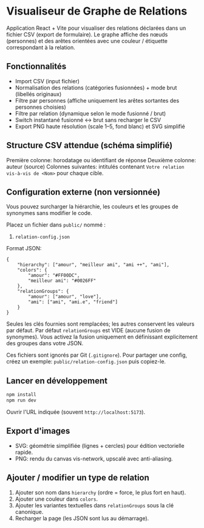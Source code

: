 # Visualiseur de Graphe de Relations

Application React + Vite pour visualiser des relations déclarées dans un fichier CSV (export de formulaire). Le graphe affiche des nœuds (personnes) et des arêtes orientées avec une couleur / étiquette correspondant à la relation.

## Fonctionnalités
* Import CSV (input fichier)
* Normalisation des relations (catégories fusionnées) + mode brut (libellés originaux)
* Filtre par personnes (affiche uniquement les arêtes sortantes des personnes choisies)
* Filtre par relation (dynamique selon le mode fusionné / brut)
* Switch instantané fusionné <-> brut sans recharger le CSV
* Export PNG haute résolution (scale 1–5, fond blanc) et SVG simplifié

## Structure CSV attendue (schéma simplifié)
Première colonne: horodatage ou identifiant de réponse
Deuxième colonne: auteur (source)
Colonnes suivantes: intitulés contenant `Votre relation vis-à-vis de <Nom>` pour chaque cible.

## Configuration externe (non versionnée)
Vous pouvez surcharger la hiérarchie, les couleurs et les groupes de synonymes sans modifier le code.

Placez un fichier dans `public/` nommé :
1. `relation-config.json`

Format JSON:
```jsonc
{
	"hierarchy": ["amour", "meilleur ami", "ami ++", "ami"],
	"colors": {
		"amour": "#FF00DC",
		"meilleur ami": "#0026FF"
	},
	"relationGroups": {
		"amour": ["amour", "love"],
		"ami": ["ami", "ami.e", "friend"]
	}
}
```

Seules les clés fournies sont remplacées; les autres conservent les valeurs par défaut. Par défaut `relationGroups` est VIDE (aucune fusion de synonymes). Vous activez la fusion uniquement en définissant explicitement des groupes dans votre JSON.

Ces fichiers sont ignorés par Git (`.gitignore`). Pour partager une config, créez un exemple: `public/relation-config.json` puis copiez-le.

## Lancer en développement
```powershell
npm install
npm run dev
```
Ouvrir l'URL indiquée (souvent `http://localhost:5173`).

## Export d'images
* SVG: géométrie simplifiée (lignes + cercles) pour édition vectorielle rapide.
* PNG: rendu du canvas vis-network, upscalé avec anti-aliasing.

## Ajouter / modifier un type de relation
1. Ajouter son nom dans `hierarchy` (ordre = force, le plus fort en haut).
2. Ajouter une couleur dans `colors`.
3. Ajouter les variantes textuelles dans `relationGroups` sous la clé canonique.
4. Recharger la page (les JSON sont lus au démarrage).
